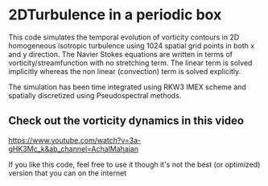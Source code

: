 # 2DTurbulence in a periodic box
This code simulates the temporal evolution of vorticity contours in 2D homogeneous isotropic turbulence using 1024 spatial grid points in both x and y direction. 
The Navier Stokes equations are written in terms of vorticity/streamfunction with no stretching term. The linear term is solved implicitly whereas the non linear (convection) term is solved explicitly.

The simulation has been time integrated using RKW3 IMEX  scheme and spatially discretized using Pseudospectral methods.


## Check out the vorticity dynamics in this video
https://www.youtube.com/watch?v=3a-gHK3Mc_k&ab_channel=AchalMahajan

If you like this code, feel free to use it though it's not the best (or optimized) version that you can on the internet
